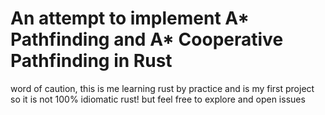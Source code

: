 # An attempt to implement A* Pathfinding and A* Cooperative Pathfinding in Rust

word of caution, this is me learning rust by practice and is my first project
so it is not 100% idiomatic rust! but feel free to explore and open issues
